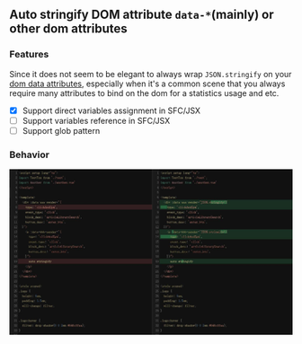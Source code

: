 ## Auto stringify DOM attribute `data-*`(mainly) or other dom attributes

### **Features**

Since it does not seem to be elegant to always wrap `JSON.stringify` on your [dom data attributes](https://developer.mozilla.org/zh-CN/docs/Learn/HTML/Howto/Use_data_attributes), especially when it's a common scene that you always require many attributes to bind on the dom for a statistics usage and etc.

- [x] Support direct variables assignment in SFC/JSX
- [ ] Support variables reference in SFC/JSX
- [ ] Support glob pattern

### **Behavior**

![preview img](https://raw.githubusercontent.com/zoeyzhao19/vite-plugin-unstringify/master/playground/public/preview.jpg)
